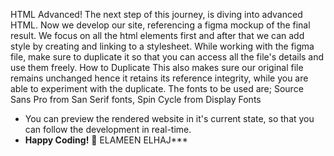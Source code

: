 HTML Advanced!
The next step of this journey, is diving into advanced HTML.
Now we develop our site, referencing a figma mockup of the final result.
We focus on all the html elements first and after that we can add style by creating and linking to a stylesheet.
While working with the figma file, make sure to duplicate it so that you can access all the file's details and use them freely. How to Duplicate
This also makes sure our original file remains unchanged hence it retains its reference integrity, while you are able to experiment with the duplicate.
The fonts to be used are;
Source Sans Pro from San Serif fonts,
Spin Cycle from Display Fonts

- You can preview the rendered website in it's current state, so that you can follow the development in real-time.
- **Happy Coding!** 🫡
ELAMEEN ELHAJ***
